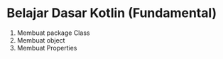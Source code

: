 # Belajar Dasar Kotlin (Fundamental)
1. Membuat package Class
2. Membuat object
3. Membuat Properties